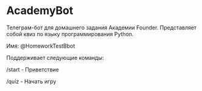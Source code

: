 # AcademyBot

Телеграм-бот для домашнего задания Академии Founder. Представляет собой квиз по языку программирования Python.

Имя: @HomeworkTestBbot

Поддерживает следующие команды:

/start - Приветствие

/quiz - Начать игру

